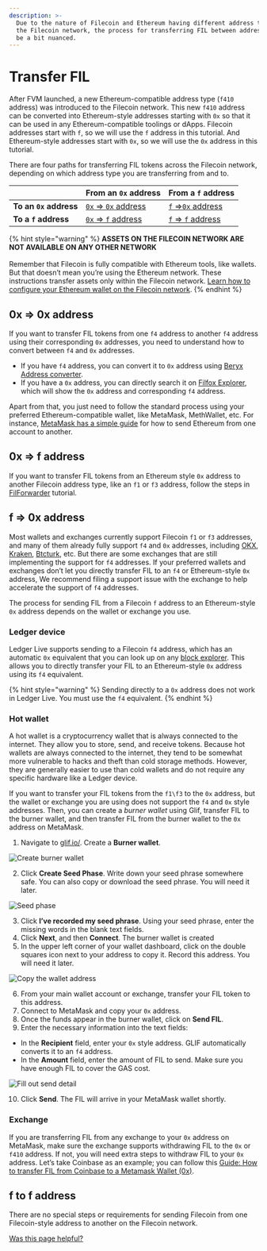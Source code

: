 ```yaml
---
description: >-
  Due to the nature of Filecoin and Ethereum having different address types in
  the Filecoin network, the process for transferring FIL between addresses can
  be a bit nuanced.
---
```


# Transfer FIL

After FVM launched, a new Ethereum-compatible address type (`f410` address) was introduced to the Filecoin network. This new `f410` address can be converted into Ethereum-style addresses starting with `0x` so that it can be used in any Ethereum-compatible toolings or dApps. Filecoin addresses start with `f`, so we will use the `f` address in this tutorial. And Ethereum-style addresses start with `0x`, so we will use the `0x` address in this tutorial.

There are four paths for transferring FIL tokens across the Filecoin network, depending on which address type you are transferring from and to.

|                        | From an `0x` address                                                                                                | From a `f` address                                                                                       |
| ---------------------- | ------------------------------------------------------------------------------------------------------------------- | -------------------------------------------------------------------------------------------------------- |
| **To an `0x` address** | [`0x` => `0x` address](https://docs.filecoin.io/basics/assets/transfer-fil/#eth-style-address-to-eth-style-address) | [`f` =>`0x` address](https://docs.filecoin.io/basics/assets/transfer-fil/#filecoin-to-eth-style-address) |
| **To a `f` address**   | [`0x` => `f` address](https://docs.filecoin.io/basics/assets/transfer-fil/#eth-style-address-to-filecoin)           | [`f` => `f` address](https://docs.filecoin.io/basics/assets/transfer-fil/#filecoin-to-filecoin)          |

{% hint style="warning" %}
**ASSETS ON THE FILECOIN NETWORK ARE NOT AVAILABLE ON ANY OTHER NETWORK**\
\
Remember that Filecoin is fully compatible with Ethereum tools, like wallets. But that doesn’t mean you’re using the Ethereum network. These instructions transfer assets only within the Filecoin network. [Learn how to configure your Ethereum wallet on the Filecoin network](https://docs.filecoin.io/basics/assets/metamask-setup/).
{% endhint %}

## 0x => 0x address

If you want to transfer FIL tokens from one `f4` address to another `f4` address using their corresponding `0x` addresses, you need to understand how to convert between `f4` and `0x` addresses.

- If you have `f4` address, you can convert it to `0x` address using [Beryx Address converter](https://beryx.zondax.ch/address_converter).
- If you have a `0x` address, you can directly search it on [Filfox Explorer](https://filfox.info/en), which will show the `0x` address and corresponding `f4` address.

Apart from that, you just need to follow the standard process using your preferred Ethereum-compatible wallet, like MetaMask, MethWallet, etc. For instance, [MetaMask has a simple guide](https://support.metamask.io/manage-crypto/move-crypto/send/how-to-send-tokens-from-your-metamask-wallet/) for how to send Ethereum from one account to another.

## 0x => f address

If you want to transfer FIL tokens from an Ethereum style `0x` address to another Filecoin address type, like an `f1` or `f3` address, follow the steps in [FilForwarder](../../smart-contracts/filecoin-evm-runtime/filforwarder.md) tutorial.

## f => 0x address

Most wallets and exchanges currently support Filecoin `f1` or `f3` addresses, and many of them already fully support `f4` and `0x` addresses, including [OKX](https://www.okx.com/price/filecoin-fil), [Kraken](https://www.kraken.com/), [Btcturk](https://www.btcturk.com/), etc. But there are some exchanges that are still implementing the support for `f4` addresses. If your preferred wallets and exchanges don’t let you directly transfer FIL to an `f4` or Ethereum-style `0x` address, We recommend filing a support issue with the exchange to help accelerate the support of `f4` addresses.

The process for sending FIL from a Filecoin `f` address to an Ethereum-style `0x` address depends on the wallet or exchange you use.

### Ledger device

Ledger Live supports sending to a Filecoin `f4` address, which has an automatic `0x` equivalent that you can look up on any [block explorer](../../networks/mainnet/explorers.md). This allows you to directly transfer your FIL to an Ethereum-style `0x` address using its `f4` equivalent.

{% hint style="warning" %}
Sending directly to a `0x` address does not work in Ledger Live. You must use the `f4` equivalent.
{% endhint %}

### Hot wallet

A hot wallet is a cryptocurrency wallet that is always connected to the internet. They allow you to store, send, and receive tokens. Because hot wallets are always connected to the internet, they tend to be somewhat more vulnerable to hacks and theft than cold storage methods. However, they are generally easier to use than cold wallets and do not require any specific hardware like a Ledger device.

If you want to transfer your FIL tokens from the `f1\f3` to the `0x` address, but the wallet or exchange you are using does not support the `f4` and `0x` style addresses. Then, you can create a _burner wallet_ using Glif, transfer FIL to the burner wallet, and then transfer FIL from the burner wallet to the `0x` address on MetaMask.

1. Navigate to [glif.io/](https://www.glif.io/en?txtype=send). Create a **Burner wallet**.

![Create burner wallet](../../.gitbook/assets/basics-assets-transfer-fil-burner-wallet.webp)

2. Click **Create Seed Phase**. Write down your seed phrase somewhere safe. You can also copy or download the seed phrase. You will need it later.

![Seed phase](../../.gitbook/assets/basics-assets-transfer-fil-seed-phrase.webp)

3. Click **I’ve recorded my seed phrase**. Using your seed phrase, enter the missing words in the blank text fields.
4. Click **Next**, and then **Connect**. The burner wallet is created
5. In the upper left corner of your wallet dashboard, click on the double squares icon next to your address to copy it. Record this address. You will need it later.

![Copy the wallet address](../../.gitbook/assets/basics-assets-transfer-fil-wallet-address.webp)

6. From your main wallet account or exchange, transfer your FIL token to this address.
7. Connect to MetaMask and copy your `0x` address.
8. Once the funds appear in the burner wallet, click on **Send FIL**.
9. Enter the necessary information into the text fields:

- In the **Recipient** field, enter your `0x` style address. GLIF automatically converts it to an `f4` address.
- In the **Amount** field, enter the amount of FIL to send. Make sure you have enough FIL to cover the GAS cost.

![Fill out send detail](<../../.gitbook/assets/basics-assets-transfer-fil-send-detail-burner-wallet (1).webp>)

10. Click **Send**. The FIL will arrive in your MetaMask wallet shortly.

### Exchange

If you are transferring FIL from any exchange to your `0x` address on MetaMask, make sure the exchange supports withdrawing FIL to the `0x` or `f410` address. If not, you will need extra steps to withdraw FIL to your `0x` address. Let’s take Coinbase as an example; you can follow this [Guide: How to transfer FIL from Coinbase to a Metamask Wallet (0x)](https://filecointldr.io/article/guide-how-to-transfer-fil-from-coinbase-to-a-metamask-wallet-0x).

## f to f address <a href="#f-to-f-address" id="f-to-f-address"></a>

There are no special steps or requirements for sending Filecoin from one Filecoin-style address to another on the Filecoin network.

[Was this page helpful?](https://airtable.com/apppq4inOe4gmSSlk/pagoZHC2i1iqgphgl/form?prefill_Page+URL=https://docs.filecoin.io/basics/assets/transfer-fil)
